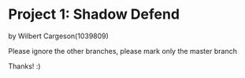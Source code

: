 # Project 1: Shadow Defend

by Wilbert Cargeson(1039809)

Please ignore the other branches, please mark only the master branch

Thanks! :)
